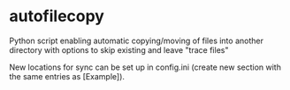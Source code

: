 # autofilecopy
Python script enabling automatic copying/moving of files into another directory with options to skip existing and leave "trace files"

New locations for sync can be set up in config.ini (create new section with the same entries as [Example]). 
